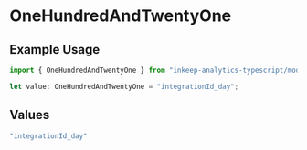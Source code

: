 # OneHundredAndTwentyOne

## Example Usage

```typescript
import { OneHundredAndTwentyOne } from "inkeep-analytics-typescript/models/operations";

let value: OneHundredAndTwentyOne = "integrationId_day";
```

## Values

```typescript
"integrationId_day"
```